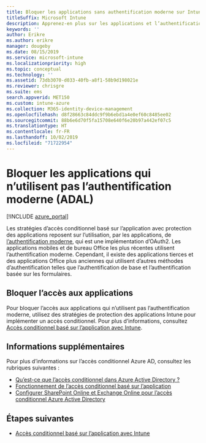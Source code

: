 ```yaml
---
title: Bloquer les applications sans authentification moderne sur Intune
titleSuffix: Microsoft Intune
description: Apprenez-en plus sur les applications et l’authentification moderne (ADAL) à l’aide de Microsoft Intune.
keywords: ''
author: Erikre
ms.author: erikre
manager: dougeby
ms.date: 08/15/2019
ms.service: microsoft-intune
ms.localizationpriority: high
ms.topic: conceptual
ms.technology: ''
ms.assetid: 73db3070-d033-40fb-a8f1-58b9d198021e
ms.reviewer: chrisgre
ms.suite: ems
search.appverid: MET150
ms.custom: intune-azure
ms.collection: M365-identity-device-management
ms.openlocfilehash: d8f28663c84ddc9f9b6ebd1a4e0ef60c8485ee02
ms.sourcegitcommit: 88b6e6d70f5fa15708e640f6e20b97a442ef07c5
ms.translationtype: HT
ms.contentlocale: fr-FR
ms.lasthandoff: 10/02/2019
ms.locfileid: "71722954"
---
```

# <a name="block-apps-that-dont-use-modern-authentication-adal"></a>Bloquer les applications qui n’utilisent pas l’authentification moderne (ADAL)

[!INCLUDE [azure_portal](../includes/azure_portal.md)]

Les stratégies d’accès conditionnel basé sur l’application avec protection des applications reposent sur l’utilisation, par les applications, de [l’authentification moderne](https://support.office.com/article/Using-Office-365-modern-authentication-with-Office-clients-776c0036-66fd-41cb-8928-5495c0f9168a), qui est une implémentation d’OAuth2. Les applications mobiles et de bureau Office les plus récentes utilisent l’authentification moderne. Cependant, il existe des applications tierces et des applications Office plus anciennes qui utilisent d’autres méthodes d’authentification telles que l’authentification de base et l’authentification basée sur les formulaires.

## <a name="block-access-to-apps"></a>Bloquer l’accès aux applications

Pour bloquer l’accès aux applications qui n’utilisent pas l’authentification moderne, utilisez des stratégies de protection des applications Intune pour implémenter un accès conditionnel. Pour plus d’informations, consultez [Accès conditionnel basé sur l’application avec Intune](app-based-conditional-access-intune.md).

## <a name="additional-information"></a>Informations supplémentaires

Pour plus d’informations sur l’accès conditionnel Azure AD, consultez les rubriques suivantes :
- [Qu’est-ce que l’accès conditionnel dans Azure Active Directory ?](https://docs.microsoft.com/azure/active-directory/conditional-access/overview)
- [Fonctionnement de l’accès conditionnel basé sur l’application](app-based-conditional-access-intune.md#how-app-based-conditional-access-works)
- [Configurer SharePoint Online et Exchange Online pour l’accès conditionnel Azure Active Directory](https://docs.microsoft.com/azure/active-directory/conditional-access/conditional-access-for-exo-and-spo)

## <a name="next-steps"></a>Étapes suivantes

- [Accès conditionnel basé sur l’application avec Intune](app-based-conditional-access-intune.md)
